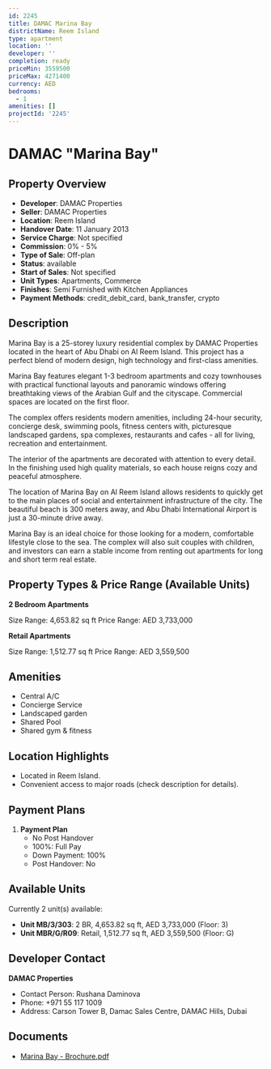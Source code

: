 ```yaml
---
id: 2245
title: DAMAC Marina Bay
districtName: Reem Island
type: apartment
location: ''
developer: ''
completion: ready
priceMin: 3559500
priceMax: 4271400
currency: AED
bedrooms:
  - 1
amenities: []
projectId: '2245'
---
```


# DAMAC "Marina Bay"

## Property Overview
- **Developer**: DAMAC Properties
- **Seller**: DAMAC Properties
- **Location**: Reem Island
- **Handover Date**: 11 January 2013
- **Service Charge**: Not specified
- **Commission**: 0% - 5%
- **Type of Sale**: Off-plan
- **Status**: available
- **Start of Sales**: Not specified
- **Unit Types**: Apartments, Commerce
- **Finishes**: Semi Furnished with Kitchen Appliances
- **Payment Methods**: credit_debit_card, bank_transfer, crypto

## Description
Marina Bay is a 25-storey luxury residential complex by DAMAC Properties located in the heart of Abu Dhabi on Al Reem Island. This project has a perfect blend of modern design, high technology and first-class amenities.

Marina Bay features elegant 1-3 bedroom apartments and cozy townhouses with practical functional layouts and panoramic windows offering breathtaking views of the Arabian Gulf and the cityscape. Commercial spaces are located on the first floor. 

 The complex offers residents modern amenities, including 24-hour security, concierge desk, swimming pools, fitness centers with, picturesque landscaped gardens, spa complexes, restaurants and cafes - all for living, recreation and entertainment.

The interior of the apartments are decorated with attention to every detail. In the finishing used high quality materials, so each house reigns cozy and peaceful atmosphere.

The location of Marina Bay on Al Reem Island allows residents to quickly get to the main places of social and entertainment infrastructure of the city. The beautiful beach is 300 meters away, and Abu Dhabi International Airport is just a 30-minute drive away.

Marina Bay is an ideal choice for those looking for a modern, comfortable lifestyle close to the sea. The complex will also suit couples with children, and investors can earn a stable income from renting out apartments for long and short term real estate.

## Property Types & Price Range (Available Units)
**2 Bedroom Apartments**

Size Range: 4,653.82 sq ft
Price Range: AED 3,733,000

**Retail Apartments**

Size Range: 1,512.77 sq ft
Price Range: AED 3,559,500

## Amenities
- Central A/C
- Concierge Service
- Landscaped garden
- Shared Pool
- Shared gym & fitness

## Location Highlights
- Located in Reem Island.
- Convenient access to major roads (check description for details).

## Payment Plans
1. **Payment Plan**
   - No Post Handover
   - 100%: Full Pay
   - Down Payment: 100%
   - Post Handover: No

## Available Units
Currently 2 unit(s) available:
- **Unit MB/3/303**: 2 BR, 4,653.82 sq ft, AED 3,733,000 (Floor: 3)
- **Unit MBR/G/R09**: Retail, 1,512.77 sq ft, AED 3,559,500 (Floor: G)

## Developer Contact
**DAMAC Properties**
- Contact Person: Rushana Daminova
- Phone: +971 55 117 1009
- Address: Carson Tower B, Damac Sales Centre, DAMAC Hills, Dubai

## Documents
- [Marina Bay - Brochure.pdf](https://cdn.geniemap.net/2024/06/19/T9p4QOCwd93eAsF4qVsP0PA3SCzgYyhtoEkvxbYa.pdf)
